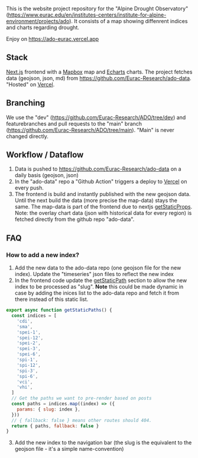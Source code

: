 This is the website project repository for the "Alpine Drought Observatory" (https://www.eurac.edu/en/institutes-centers/institute-for-alpine-environment/projects/ado). It consists of a map showing diffenrent indices and charts regarding drought.

Enjoy on https://ado-eurac.vercel.app

## Stack

[Next.js](https://nextjs.org/) frontend with a [Mapbox](https://mapbox.com/) map and [Echarts](https://echarts.apache.org) charts. The project fetches data (geojson, json, md) from https://github.com/Eurac-Research/ado-data. "Hosted" on [Vercel](https://vercel.com).

## Branching

We use the "dev" (https://github.com/Eurac-Research/ADO/tree/dev) and featurebranches and pull requests to the "main" branch (https://github.com/Eurac-Research/ADO/tree/main). "Main" is never changed directly.

## Workflow / Dataflow

1. Data is pushed to https://github.com/Eurac-Research/ado-data on a daily basis (geojson, json)
2. In the "ado-data" repo a "Github Action" triggers a deploy to [Vercel](https://vercel.com) on every push.
3. The frontend is build and instantly published with the new geojson data. Until the next build the data (more precise the map-data) stays the same. The map-data is part of the frontend due to nextjs [getStaticProps](https://nextjs.org/docs/basic-features/data-fetching#getstaticprops-static-generation). Note: the overlay chart data (json with historical data for every region) is fetched directly from the github repo "ado-data".

## FAQ

### How to add a new index?

1. Add the new data to the ado-data repo (one geojson file for the new index). Update the "timeseries" json files to reflect the new index
2. In the frontend code update the [getStaticPath](https://nextjs.org/docs/basic-features/data-fetching#getstaticpaths-static-generation) section to allow the new index to be processed as "slug". **Note** this could be made dynamic in case by adding the inices list to the ado-data repo and fetch it from there instead of this static list.

```js
export async function getStaticPaths() {
  const indices = [
    'cdi',
    'sma',
    'spei-1',
    'spei-12',
    'spei-2',
    'spei-3',
    'spei-6',
    'spi-1',
    'spi-12',
    'spi-3',
    'spi-6',
    'vci',
    'vhi',
  ]
  // Get the paths we want to pre-render based on posts
  const paths = indices.map((index) => ({
    params: { slug: index },
  }))
  // { fallback: false } means other routes should 404.
  return { paths, fallback: false }
}
```

3. Add the new index to the navigation bar (the slug is the equivalent to the geojson file - it's a simple name-convention)

